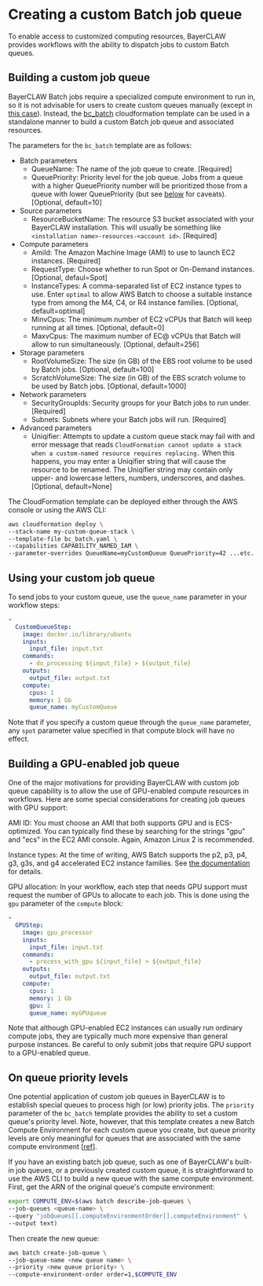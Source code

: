 # Creating a custom Batch job queue

To enable access to customized computing resources, BayerCLAW provides workflows with the ability to
dispatch jobs to custom Batch queues.

## Building a custom job queue

BayerCLAW Batch jobs require a specialized compute environment to run in, so it is not advisable
for users to create custom queues manually (except in [this case](#on-queue-priority-levels)).
Instead, the [bc_batch](../cloudformation/bc_batch.yaml) cloudformation template can be used in a
standalone manner to build a custom Batch job queue and associated resources.

The parameters for the `bc_batch` template are as follows:
- Batch parameters
    - QueueName: The name of the job queue to create. [Required]
    - QueuePriority: Priority level for the job queue. Jobs from a queue with a higher QueuePriority
    number will be prioritized those from a queue with lower QueuePriority (but see
      [below](#on-queue-priority-levels) for caveats). [Optional, default=10]
- Source parameters
    - ResourceBucketName: The resource S3 bucket associated with your BayerCLAW installation. This
    will usually be something like `<installation name>-resources-<account id>`. [Required]
- Compute parameters
    - AmiId: The Amazon Machine Image (AMI) to use to launch EC2 instances. [Required]
    - RequestType: Choose whether to run Spot or On-Demand instances. [Optional, defaul=Spot]
    - InstanceTypes: A comma-separated list of EC2 instance types to use. Enter `optimal` to allow
      AWS Batch to choose a suitable instance type from among the M4, C4, or R4 instance families.
      [Optional, default=optimal]
    - MinvCpus: The minimum number of EC2 vCPUs that Batch will keep running at all times.
      [Optional, default=0]
    - MaxvCpus: The maximum number of EC@ vCPUs that Batch will allow to run simultaneously.
      [Optional, default=256]
- Storage parameters
    - RootVolumeSize: The size (in GB) of the EBS root volume to be used by Batch jobs.
      [Optional, default=100]
    - ScratchVolumeSize: The size (in GB) of the EBS scratch volume to be used by Batch jobs.
      [Optional, default=1000]
- Network parameters
    - SecurityGroupIds: Security groups for your Batch jobs to run under. [Required]
    - Subnets: Subnets where your Batch jobs will run. [Required]
- Advanced parameters
    - Uniqifier: Attempts to update a custom queue stack may fail with and error message that reads
      `CloudFormation cannot update a stack when a custom-named resource requires replacing.` When
      this happens, you may enter a Uniqifier string that will cause the resource to be renamed. The
      Uniqifier string may contain only upper- and lowercase letters, numbers, underscores, and
      dashes. [Optional, default=None]

The CloudFormation template can be deployed either through the AWS console or using the
AWS CLI:

```bash
aws cloudformation deploy \
--stack-name my-custom-queue-stack \
--template-file bc_batch.yaml \
--capabilities CAPABILITY_NAMED_IAM \
--parameter-overrides QueueName=myCustomQueue QueuePriority=42 ...etc.
```

## Using your custom job queue

To send jobs to your custom queue, use the `queue_name` parameter in your workflow steps:

```yaml
-
  CustomQueueStep:
    image: docker.io/library/ubuntu
    inputs:
      input_file: input.txt
    commands:
      - do_processing ${input_file} > ${output_file}
    outputs:
      output_file: output.txt
    compute:
      cpus: 1
      memory: 1 Gb
      queue_name: myCustomQueue
```

Note that if you specify a custom queue through the `queue_name` parameter, any `spot` parameter value 
specified in that compute block will have no effect.

## Building a GPU-enabled job queue

One of the major motivations for providing BayerCLAW with custom job queue capability is to allow the
use of GPU-enabled compute resources in workflows. Here are some special considerations for creating
job queues with GPU support:

AMI ID: You must choose an AMI that both supports GPU and is ECS-optimized. You can typically find 
these by searching for the strings "gpu" and "ecs" in the EC2 AMI console. Again, Amazon Linux 2
is recommended.

Instance types: At the time of writing, AWS Batch supports the p2, p3, p4, g3, g3s, and g4
accelerated EC2 instance families. See [the documentation](https://aws.amazon.com/ec2/instance-types/#Accelerated_Computing)
for details.

GPU allocation: In your workflow, each step that needs GPU support must request the number of 
GPUs to allocate to each job. This is done using the `gpu` parameter of the `compute` block:

```yaml
-
  GPUStep:
    image: gpu_processor
    inputs:
      input_file: input.txt
    commands:
      - process_with_gpu ${input_file} > ${output_file}
    outputs:
      output_file: output.txt
    compute:
      cpus: 1
      memory: 1 Gb
      gpu: 1
      queue_name: myGPUqueue
```

Note that although GPU-enabled EC2 instances can usually run ordinary compute jobs, they are typically
much more expensive than general purpose instances. Be careful to only submit jobs that require GPU
support to a GPU-enabled queue.

## On queue priority levels

One potential application of custom job queues in BayerCLAW is to establish special queues to process high
(or low) priority jobs. The `priority` parameter of the `bc_batch` template provides the ability to set a custom
queue's priority level. Note, however, that this template creates a new Batch Compute Environment for each
custom queue you create, but queue priority levels are only meaningful for queues that are associated with the
same compute environment [[ref](https://docs.aws.amazon.com/batch/latest/userguide/job_queue_parameters.html#job_queue_priority)].

If you have an existing batch job queue, such as one of BayerCLAW's built-in job queues, or a previously created
custom queue, it is straightforward to use the AWS CLI to build a new queue with the same compute environment.
First, get the ARN of the original queue's compute environment:

```bash
export COMPUTE_ENV=$(aws batch describe-job-queues \
--job-queues <queue-name> \
--query "jobQueues[].computeEnvironmentOrder[].computeEnvironment" \
--output text)
```
Then create the new queue:

```bash
aws batch create-job-queue \
--job-queue-name <new queue name> \
--priority <new queue priority> \
--compute-environment-order order=1,$COMPUTE_ENV
```

